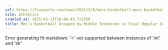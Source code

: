```yaml
---
url: https://fiusports.com/news/2025/3/8/mens-basketball-mens-basketball-dropped-by-middle-tennessee-in-final-regular-season-game.aspx
site: Athletics
crawled_at: 2025-05-13T10:04:43.721356
title: Men’s Basketball Dropped by Middle Tennessee in Final Regular Season Game - FIU Athletics
---
```


Error generating fit markdown: '<' not supported between instances of 'int' and 'str'